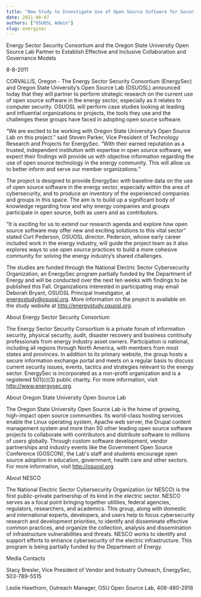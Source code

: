 ```yaml
---
title: "New Study to Investigate Use of Open Source Software for Securing the Energy Industry"
date: 2011-08-07
authors: ["OSUOSL Admin"]
slug: energysec
---
```


Energy Sector Security Consortium and the Oregon State University Open Source
Lab Partner to Establish Effective and Inclusive Collaboration and Governance
Models

8-8-2011

CORVALLIS, Oregon - The Energy Sector Security Consortium (EnergySec) and Oregon
State University’s Open Source Lab (OSUOSL) announced today that they will
partner to perform strategic research on the current use of open source software
in the energy sector, especially as it relates to computer security. OSUOSL will
perform case studies looking at leading and influential organizations or
projects, the tools they use and the challenges these groups have faced in
adopting open source software.

“We are excited to be working with Oregon State University’s Open Source Lab on
this project.” said Steven Parker, Vice President of Technology Research and
Projects for EnergySec. “With their earned reputation as a trusted, independent
institution with expertise in open source software, we expect their findings
will provide us with objective information regarding the use of open source
technology in the energy community. This will allow us to better inform and
serve our member organizations.”

The project is designed to provide EnergySec with baseline data on the use of
open source software in the energy sector, especially within the area of
cybersecurity, and to produce an inventory of the experienced companies and
groups in this space. The aim is to build up a significant body of knowledge
regarding how and why energy companies and groups participate in open source,
both as users and as contributors.

“It is exciting for us to extend our research agenda and explore how open source
software may offer new and exciting solutions to this vital sector” stated Curt
Pederson, OSUOSL director. Pederson, whose early career included work in the
energy industry, will guide the project team as it also explores ways to use
open source practices to build a more cohesive community for solving the energy
industry’s shared challenges.

The studies are funded through the National Electric Sector Cybersecurity
Organization, an EnergySec program partially funded by the Department of Energy
and will be conducted over the next ten weeks with findings to be published this
Fall. Organizations interested in participating may email Deborah Bryant, OSUOSL
Principal Investigator, at energystudy@osuosl.org. More information on the
project is available on the study website at http://energystudy.osuosl.org.

About Energy Sector Security Consortium

The Energy Sector Security Consortium is a private forum of information
security, physical security, audit, disaster recovery and business continuity
professionals from energy industry asset owners. Participation is national,
including all regions through North America, with members from most states and
provinces. In addition to its primary website, the group hosts a secure
information exchange portal and meets on a regular basis to discuss current
security issues, events, tactics and strategies relevant to the energy sector.
EnergySec is incorporated as a non-profit organization and is a registered
501(c)(3) public charity. For more information, visit http://www.energysec.org.

About Oregon State University Open Source Lab

The Oregon State University Open Source Lab is the home of growing, high-impact
open source communities. Its world-class hosting services enable the Linux
operating system, Apache web server, the Drupal content management system and
more than 50 other leading open source software projects to collaborate with
contributors and distribute software to millions of users globally. Through
custom software development, vendor partnerships and industry events like the
Government Open Source Conference (GOSCON), the Lab's staff and students
encourage open source adoption in education, government, health care and other
sectors. For more information, visit http://osuosl.org.

About NESCO

The National Electric Sector Cybersecurity Organization (or NESCO) is the first
public-private partnership of its kind in the electric sector. NESCO serves as a
focal point bringing together utilities, federal agencies, regulators,
researchers, and academics. This group, along with domestic and international
experts, developers, and users help to focus cybersecurity research and
development priorities, to identify and disseminate effective common practices,
and organize the collection, analysis and dissemination of infrastructure
vulnerabilities and threats. NESCO works to identify and support efforts to
enhance cybersecurity of the electric infrastructure. This program is being
partially funded by the Department of Energy.

Media Contacts

Stacy Bresler, Vice President of Vendor and Industry Outreach, EnergySec,
503-789-5515

Leslie Hawthorn, Outreach Manager, OSU Open Source Lab, 408-480-2918
